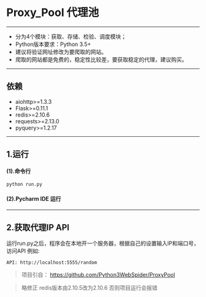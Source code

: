 # Proxy_Pool 代理池
***
+ 分为4个模块：获取、存储、检验、调度模块；
+ Python版本要求：Python 3.5+
+ 建议将验证网址修改为要爬取的网站。
+ 爬取的网站都是免费的，稳定性比较差，要获取稳定的代理，建议购买。
***
## 依赖
+ aiohttp>=1.3.3
+ Flask>=0.11.1
+ redis>=2.10.6
+ requests>=2.13.0
+ pyquery>=1.2.17
***
## 1.运行
#### (1).命令行
```
python run.py
```
#### (2).Pycharm IDE 运行
***

## 2.获取代理IP API
运行run.py之后，程序会在本地开一个服务器，根据自己的设置输入IP和端口号，访问API
例如:

    API: http://localhost:5555/random



> 项目引自： https://github.com/Python3WebSpider/ProxyPool 

> 略修正 redis版本由2.10.5改为2.10.6 否则项目运行会报错
